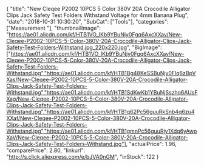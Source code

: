 {
	"title": "New Cleqee P2002 10PCS 5 Color 380V 20A Crocodile Alligator Clips Jack Safety Test Folders Withstand Voltage for 4mm Banana Plug",
	"date": "2018-10-31 10:30:20",
	"SubCat": ["Tools"],
	"categories": ["Measurement "],
	"thumbnailImage": "https://ae01.alicdn.com/kf/HTB1VO_lKb9YBuNjy0Fgq6AxcXXav/New-Cleqee-P2002-10PCS-5-Color-380V-20A-Crocodile-Alligator-Clips-Jack-Safety-Test-Folders-Withstand.jpg_220x220.jpg",
	"BigImage": ["https://ae01.alicdn.com/kf/HTB1VO_lKb9YBuNjy0Fgq6AxcXXav/New-Cleqee-P2002-10PCS-5-Color-380V-20A-Crocodile-Alligator-Clips-Jack-Safety-Test-Folders-Withstand.jpg","https://ae01.alicdn.com/kf/HTB1Bg48KeSSBuNjy0Flq6zBpVXas/New-Cleqee-P2002-10PCS-5-Color-380V-20A-Crocodile-Alligator-Clips-Jack-Safety-Test-Folders-Withstand.jpg","https://ae01.alicdn.com/kf/HTB1SdKwKb1YBuNjSszhq6AUsFXag/New-Cleqee-P2002-10PCS-5-Color-380V-20A-Crocodile-Alligator-Clips-Jack-Safety-Test-Folders-Withstand.jpg","https://ae01.alicdn.com/kf/HTB1q62Pc56guuRkSnb4q6zu4XXaf/New-Cleqee-P2002-10PCS-5-Color-380V-20A-Crocodile-Alligator-Clips-Jack-Safety-Test-Folders-Withstand.jpg","https://ae01.alicdn.com/kf/HTB1gmnPc56guuRjy1Xdq6yAwpXaV/New-Cleqee-P2002-10PCS-5-Color-380V-20A-Crocodile-Alligator-Clips-Jack-Safety-Test-Folders-Withstand.jpg"],
	"actualPrice": 1.96,
	"comparePrice": 2.80,
	"linkurl": "http://s.click.aliexpress.com/e/bJVA0nGM",
	"inStock": 122
}
